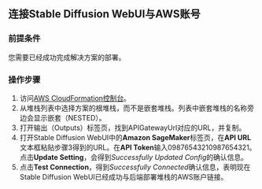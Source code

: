 ## 连接Stable Diffusion WebUI与AWS账号

### 前提条件
您需要已经成功完成解决方案的部署。

### 操作步骤
1. 访问[AWS CloudFormation控制台](https://console.aws.amazon.com/cloudformation/)。
2. 从堆栈列表中选择方案的根堆栈，而不是嵌套堆栈。列表中嵌套堆栈的名称旁边会显示嵌套（NESTED）。
3. 打开输出（Outputs）标签页，找到APIGatewayUrl对应的URL，并复制。
4. 打开Stable Diffusion WebUI中的**Amazon SageMaker**标签页，在**API URL**文本框粘贴步骤3得到的URL。在**API Token**输入09876543210987654321。点击**Update Setting**，会得到*Successfully Updated Config*的确认信息。
5. 点击**Test Connection**，得到*Successfully Connected*确认信息，表明现在Stable Diffusion WebUI已经成功与后端部署堆栈的AWS账户链接。
